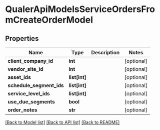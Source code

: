 # QualerApiModelsServiceOrdersFromCreateOrderModel

## Properties
Name | Type | Description | Notes
------------ | ------------- | ------------- | -------------
**client_company_id** | **int** |  | [optional] 
**vendor_site_id** | **int** |  | [optional] 
**asset_ids** | **list[int]** |  | [optional] 
**schedule_segment_ids** | **list[int]** |  | [optional] 
**service_level_ids** | **list[int]** |  | [optional] 
**use_due_segments** | **bool** |  | [optional] 
**order_notes** | **str** |  | [optional] 

[[Back to Model list]](../README.md#documentation-for-models) [[Back to API list]](../README.md#documentation-for-api-endpoints) [[Back to README]](../README.md)


